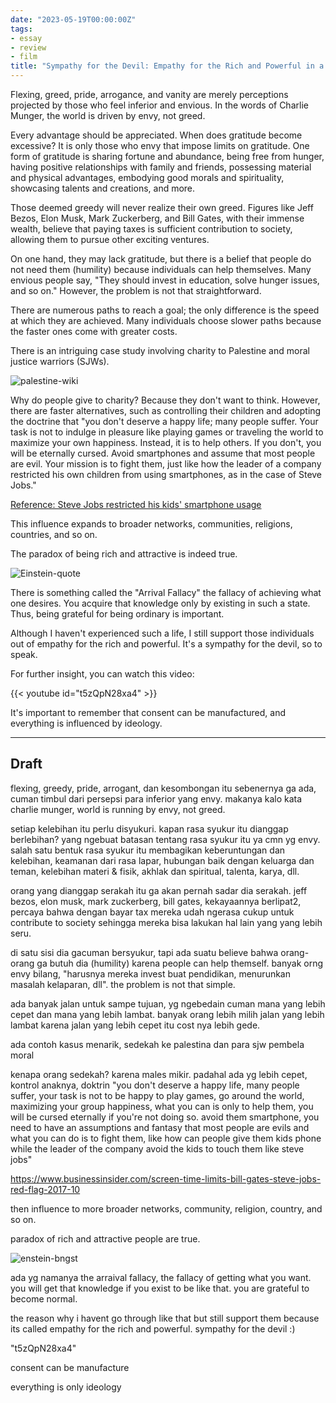 ```yaml
---
date: "2023-05-19T00:00:00Z"
tags:
- essay
- review
- film
title: "Sympathy for the Devil: Empathy for the Rich and Powerful in a Complex Society"
---
```


Flexing, greed, pride, arrogance, and vanity are merely perceptions projected by those who feel inferior and envious. In the words of Charlie Munger, the world is driven by envy, not greed.

Every advantage should be appreciated. When does gratitude become excessive? It is only those who envy that impose limits on gratitude. One form of gratitude is sharing fortune and abundance, being free from hunger, having positive relationships with family and friends, possessing material and physical advantages, embodying good morals and spirituality, showcasing talents and creations, and more.

Those deemed greedy will never realize their own greed. Figures like Jeff Bezos, Elon Musk, Mark Zuckerberg, and Bill Gates, with their immense wealth, believe that paying taxes is sufficient contribution to society, allowing them to pursue other exciting ventures.

On one hand, they may lack gratitude, but there is a belief that people do not need them (humility) because individuals can help themselves. Many envious people say, "They should invest in education, solve hunger issues, and so on." However, the problem is not that straightforward.

There are numerous paths to reach a goal; the only difference is the speed at which they are achieved. Many individuals choose slower paths because the faster ones come with greater costs.

There is an intriguing case study involving charity to Palestine and moral justice warriors (SJWs). 

![palestine-wiki](https://upload.wikimedia.org/wikipedia/commons/3/3c/West_Bank-46.jpg)

Why do people give to charity? Because they don't want to think. However, there are faster alternatives, such as controlling their children and adopting the doctrine that "you don't deserve a happy life; many people suffer. Your task is not to indulge in pleasure like playing games or traveling the world to maximize your own happiness. Instead, it is to help others. If you don't, you will be eternally cursed. Avoid smartphones and assume that most people are evil. Your mission is to fight them, just like how the leader of a company restricted his own children from using smartphones, as in the case of Steve Jobs."

[Reference: Steve Jobs restricted his kids' smartphone usage](https://www.businessinsider.com/screen-time-limits-bill-gates-steve-jobs-red-flag-2017-10)

This influence expands to broader networks, communities, religions, countries, and so on.

The paradox of being rich and attractive is indeed true.

![Einstein-quote](https://catatankemalasan.files.wordpress.com/2023/06/enstein-bngst.png)

There is something called the "Arrival Fallacy" the fallacy of achieving what one desires. You acquire that knowledge only by existing in such a state. Thus, being grateful for being ordinary is important.


Although I haven't experienced such a life, I still support those individuals out of empathy for the rich and powerful. It's a sympathy for the devil, so to speak.

For further insight, you can watch this video: 

{{< youtube id="t5zQpN28xa4" >}}

It's important to remember that consent can be manufactured, and everything is influenced by ideology.

---

## Draft

flexing, greedy, pride, arrogant, dan kesombongan itu sebenernya ga ada, cuman timbul dari persepsi para inferior yang envy. 
makanya kalo kata charlie munger, world is running by envy, not greed.

setiap kelebihan itu perlu disyukuri. kapan rasa syukur itu dianggap berlebihan? yang ngebuat batasan tentang rasa syukur itu ya cmn yg envy. salah satu bentuk rasa syukur itu membagikan keberuntungan dan kelebihan, keamanan dari rasa lapar, hubungan baik dengan keluarga dan teman, kelebihan materi & fisik, akhlak dan spiritual, talenta, karya, dll. 

orang yang dianggap serakah itu ga akan pernah sadar dia serakah. jeff bezos, elon musk, mark zuckerberg, bill gates,  kekayaannya berlipat2, percaya bahwa dengan bayar tax mereka udah ngerasa cukup untuk contribute to society sehingga mereka bisa lakukan hal lain yang yang lebih seru.

di satu sisi dia gacuman bersyukur, tapi ada suatu believe bahwa orang-orang ga butuh dia (humility) karena people can help themself. banyak orng envy bilang, "harusnya mereka invest buat pendidikan, menurunkan masalah kelaparan, dll". the problem is not that simple.

ada banyak jalan untuk sampe tujuan, yg ngebedain cuman mana yang lebih cepet dan mana yang lebih lambat. banyak orang lebih milih jalan yang lebih lambat karena jalan yang lebih cepet itu cost nya lebih gede.

ada contoh kasus menarik, sedekah ke palestina dan para sjw pembela moral

kenapa orang sedekah? karena males mikir.
padahal ada yg lebih cepet, kontrol anaknya, doktrin "you don't deserve a happy life, many people suffer, your task is not to be happy to play games, go around the world, maximizing your group happiness, what you can is only to help them, you will be cursed eternally if you're not doing so. avoid them smartphone, you need to have an assumptions and fantasy that most people are evils and what you can do is to fight them, like how can people give them kids phone while the leader of the company avoid the kids to touch them like steve jobs"

https://www.businessinsider.com/screen-time-limits-bill-gates-steve-jobs-red-flag-2017-10

then influence to more broader networks, community, religion, country, and so on.

paradox of rich and attractive people are true. 

![enstein-bngst](https://catatankemalasan.files.wordpress.com/2023/06/enstein-bngst.png)

ada yg namanya the arraival fallacy, the fallacy of getting what you want. you will get that knowledge if you exist to be like that. you are grateful to become normal.  

the reason why i havent go through like that but still support them because its called empathy for the rich and powerful. sympathy for the devil :)

"t5zQpN28xa4" 

consent can be manufacture

everything is only ideology